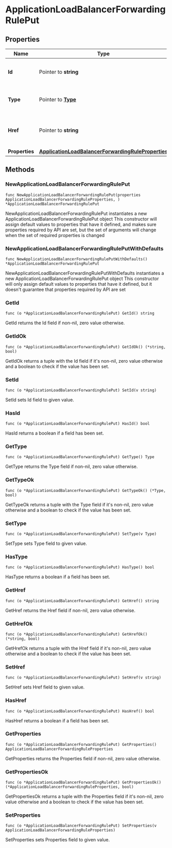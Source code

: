 # ApplicationLoadBalancerForwardingRulePut

## Properties

|Name | Type | Description | Notes|
|------------ | ------------- | ------------- | -------------|
|**Id** | Pointer to **string** | The resource&#39;s unique identifier. | [optional] [readonly] |
|**Type** | Pointer to [**Type**](Type.md) | The type of object that has been created. | [optional] |
|**Href** | Pointer to **string** | The URL to the object representation (absolute path). | [optional] [readonly] |
|**Properties** | [**ApplicationLoadBalancerForwardingRuleProperties**](ApplicationLoadBalancerForwardingRuleProperties.md) |  | |

## Methods

### NewApplicationLoadBalancerForwardingRulePut

`func NewApplicationLoadBalancerForwardingRulePut(properties ApplicationLoadBalancerForwardingRuleProperties, ) *ApplicationLoadBalancerForwardingRulePut`

NewApplicationLoadBalancerForwardingRulePut instantiates a new ApplicationLoadBalancerForwardingRulePut object
This constructor will assign default values to properties that have it defined,
and makes sure properties required by API are set, but the set of arguments
will change when the set of required properties is changed

### NewApplicationLoadBalancerForwardingRulePutWithDefaults

`func NewApplicationLoadBalancerForwardingRulePutWithDefaults() *ApplicationLoadBalancerForwardingRulePut`

NewApplicationLoadBalancerForwardingRulePutWithDefaults instantiates a new ApplicationLoadBalancerForwardingRulePut object
This constructor will only assign default values to properties that have it defined,
but it doesn't guarantee that properties required by API are set

### GetId

`func (o *ApplicationLoadBalancerForwardingRulePut) GetId() string`

GetId returns the Id field if non-nil, zero value otherwise.

### GetIdOk

`func (o *ApplicationLoadBalancerForwardingRulePut) GetIdOk() (*string, bool)`

GetIdOk returns a tuple with the Id field if it's non-nil, zero value otherwise
and a boolean to check if the value has been set.

### SetId

`func (o *ApplicationLoadBalancerForwardingRulePut) SetId(v string)`

SetId sets Id field to given value.

### HasId

`func (o *ApplicationLoadBalancerForwardingRulePut) HasId() bool`

HasId returns a boolean if a field has been set.

### GetType

`func (o *ApplicationLoadBalancerForwardingRulePut) GetType() Type`

GetType returns the Type field if non-nil, zero value otherwise.

### GetTypeOk

`func (o *ApplicationLoadBalancerForwardingRulePut) GetTypeOk() (*Type, bool)`

GetTypeOk returns a tuple with the Type field if it's non-nil, zero value otherwise
and a boolean to check if the value has been set.

### SetType

`func (o *ApplicationLoadBalancerForwardingRulePut) SetType(v Type)`

SetType sets Type field to given value.

### HasType

`func (o *ApplicationLoadBalancerForwardingRulePut) HasType() bool`

HasType returns a boolean if a field has been set.

### GetHref

`func (o *ApplicationLoadBalancerForwardingRulePut) GetHref() string`

GetHref returns the Href field if non-nil, zero value otherwise.

### GetHrefOk

`func (o *ApplicationLoadBalancerForwardingRulePut) GetHrefOk() (*string, bool)`

GetHrefOk returns a tuple with the Href field if it's non-nil, zero value otherwise
and a boolean to check if the value has been set.

### SetHref

`func (o *ApplicationLoadBalancerForwardingRulePut) SetHref(v string)`

SetHref sets Href field to given value.

### HasHref

`func (o *ApplicationLoadBalancerForwardingRulePut) HasHref() bool`

HasHref returns a boolean if a field has been set.

### GetProperties

`func (o *ApplicationLoadBalancerForwardingRulePut) GetProperties() ApplicationLoadBalancerForwardingRuleProperties`

GetProperties returns the Properties field if non-nil, zero value otherwise.

### GetPropertiesOk

`func (o *ApplicationLoadBalancerForwardingRulePut) GetPropertiesOk() (*ApplicationLoadBalancerForwardingRuleProperties, bool)`

GetPropertiesOk returns a tuple with the Properties field if it's non-nil, zero value otherwise
and a boolean to check if the value has been set.

### SetProperties

`func (o *ApplicationLoadBalancerForwardingRulePut) SetProperties(v ApplicationLoadBalancerForwardingRuleProperties)`

SetProperties sets Properties field to given value.



